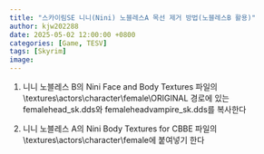 ```yaml
---
title: "스카이림SE 니니(Nini) 노블레스A 목선 제거 방법(노블레스B 활용)"
author: kjw202288
date: 2025-05-02 12:00:00 +0800
categories: [Game, TESV]
tags: [Skyrim]
image: 
---
```


1. 니니 노블레스 B의 Nini Face and Body Textures 파일의 \textures\actors\character\female\ORIGINAL 경로에 있는 femalehead_sk.dds와 femaleheadvampire_sk.dds를 복사한다

2. 니니 노블레스 A의 Nini Body Textures for CBBE 파일의 \textures\actors\character\female에 붙여넣기 한다
